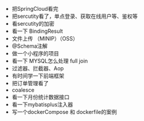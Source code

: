 - 把SpringCloud看完
- 把sercutity看了，单点登录、获取在线用户等、鉴权等
- 看sercutity的加密
- 看一下 BindingResult
- 文件上传 （MINIP）（OSS）
- @Schema注解
- 做一个小程序的项目
- 看一下 MYSQL怎么处理 full join
- 过滤器、拦截器、Aop
- 有时间学一下前端框架
- 把订单管理看了
- coalesce
- 看一下月份统计数据接口
- 看一下mybatisplus注入器
- 写一个dockerCompose 和 dockerfile的案例
